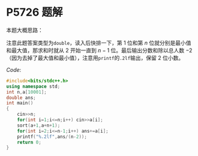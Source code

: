 # P5726 题解

本题大概思路：

注意此题答案类型为`double`，读入后快排一下，第 $1$ 位和第 $n$ 位就分别是最小值和最大值，那求和时就从 $2$ 开始一直到 $n-1$ 位。最后输出分数和除以总人数 $-2$（因为去掉了最大值和最小值），注意用`printf`的`.2lf`输出，保留 $2$ 位小数。

$Code:$

```cpp
#include<bits/stdc++.h>
using namespace std;
int n,a[10001];
double ans;
int main()
{
	cin>>n;
	for(int i=1;i<=n;i++) cin>>a[i];
	sort(a+1,a+n+1);
	for(int i=2;i<=n-1;i++) ans+=a[i];
	printf("%.2lf",ans/(n-2));
	return 0;
}
```